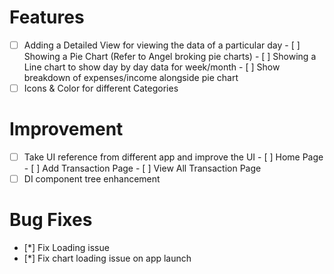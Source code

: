 # Features
- [ ] Adding a Detailed View for viewing the data of a particular day
        - [ ] Showing a Pie Chart (Refer to Angel broking pie charts)
        - [ ] Showing a Line chart to show day by day data for week/month
        - [ ] Show breakdown of expenses/income  alongside pie chart
- [ ] Icons & Color for different Categories

# Improvement
- [ ] Take UI reference from different app and improve the UI
        - [ ] Home Page
        - [ ] Add Transaction Page
        - [ ] View All Transaction Page
- [ ] DI component tree enhancement

# Bug Fixes
- [*] Fix Loading issue
- [*] Fix chart loading issue on app launch